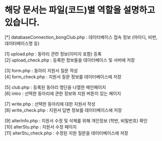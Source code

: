 # 해당 문서는 파일(코드)별 역할을 설명하고 있습니다.

[*] databaseConnection_bongClub.php : 데이터베이스 접속 정보 (아이디, 비번, 데이터베이스명 등)

[1] upload.php : 동아리 관련 정보(이미지 포함) 등록<br>
[2] upload_check.php : 등록한 정보들을 데이터베이스 및 서버에 저장

[3] form.php : 동아리 지원서 질문 작성<br>
[4] form_check.php : 지원서 질문 정보를 데이터베이스에 저장

[5] club.php : 등록된 동아리 명단을 나열한 메인페이지<br>
[6] intro : 선택한 동아리에 관한 정보와 지원 버튼이 있는 페이지

[7] write.php : 선택한 동아리에 대한 지원서 작성<br>
[8] write_check.php : 지원서 답변 정보를 데이터베이스에 저장

[9] alterInfo.php : 지원서 수정 및 삭제를 위해 개인정보 (학번, 비밀번호) 확인<br>
[10] alterStu.php : 지원서 수정 페이지<br>
[11] alterStu_check.php : 수정된 지원 질문을 데이터베이스에 저장



